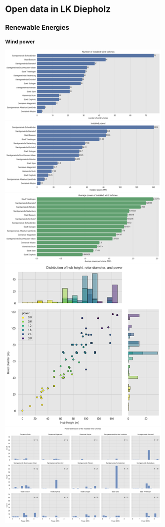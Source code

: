# Open data in LK Diepholz

## Renewable Energies

### Wind power

![](images/number_wind_turbines.png)
![](images/power_wind_turbines.png)
![](images/average_power_wind_turbines.png)
![](images/technical_properties_wind_turbines.png)
![](images/model_distribution_turbines.png)

